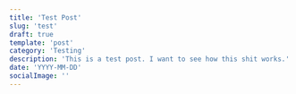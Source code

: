 ```yaml
---
title: 'Test Post'
slug: 'test'
draft: true
template: 'post'
category: 'Testing'
description: 'This is a test post. I want to see how this shit works.'
date: 'YYYY-MM-DD'
socialImage: ''
---
```

